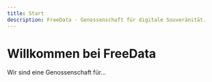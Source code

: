 ```yaml
---
title: Start
description: FreeData - Genossenschaft für digitale Souveränität.
---
```


# Willkommen bei FreeData

Wir sind eine Genossenschaft für...
